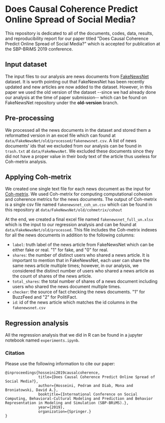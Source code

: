 # Does Causal Coherence Predict Online Spread of Social Media?

This repository is dedicated to all of the documents, codes, data, results, and reproducibility report for our paper titled "Does Causal Coherence Predict Online Spread of Social Media?" which is accepted for publication at the SBP-BRiMS 2019 conference.

## Input dataset
The input files to our analysis are news documents from [FakeNewsNet](https://github.com/KaiDMML/FakeNewsNet) dataset. It is worth pointing out that FakeNewsNet has been recently updated and new articles are now added to the dataset. However, in this paper we used the old version of the dataset --since we had already done our analysis at the time of paper submission-- which can be found on FakeNewsNet repository under the **old-version** branch.

## Pre-processing

We processed all the news documents in the dataset and stored them a reformatted version in an excel file which can found at ```data/FakeNewsNet/old/processed/fakenewsnet.csv```. A list of news documents' ids that we excluded from our analysis can be found in ```trash.txt``` at ```data/FakeNewsNet```. We excluded these documents since they did not have a proper value in their body text of the article thus useless for Coh-metrix analysis. 


## Applying Coh-metrix
We created one single text file for each news document as the input for [Coh-metrix](http://cohmetrix.com/). We used Coh-metrix for computing computational cohesion and coherence metrics for the news documents. The output of Coh-metrix is a single csv file named ```fakenewsnet_coh_un.csv``` which can be found in this repository at ```data/FakeNewsNet/old/cohmetrix/cohout```

At the end, we created a final excel file named ```fakenewsnet_full_un.xlsx``` which is the input to our regression analysis and can be found at ```data/FakeNewsNet/old/processed```. This file includes the Coh-metrix indexes for all the news documents in addition to the following columns:

* ```label```: truth label of the news article from FakeNewsNet which can be either fake or real. "1" for fake, and "0" for real.
* ```shares```: the number of distinct users who shared a news article. It is important to mention that in FakeNewsNet, each user can share the same news article multiple times; however, in our analysis, we considered the distinct number of users who shared a news article as the count of shares of the news article.
* ```total_shares```: the total number of shares of a news document including users who shared the news document multiple times.
* ```checker```: the source of fact checking the news documents. "1" for BuzzFeed and "2" for PolitiFact.
* ```id```: id of the news article which matches the id columns in the ```fakenewsnet.csv```

## Regression analysis
All the regression analysis that we did in R can be found in a jupyter notebook named ```experiments.ipynb```.

### Citation
Please use the following information to cite our paper:

```
@inproceedings{hosseini2019causalcoherence,
               title={Does Causal Coherence Predict Online Spread of Social Media?},
               author={Hosseini, Pedram and Diab, Mona and Broniatowski, David A.},
               booktitle={International Conference on Social Computing, Behavioral-Cultural Modeling and Prediction and Behavior Representation in Modeling and Simulation (SBP-BRiMS).},
               year={2019},
               organization={Springer.}
}
